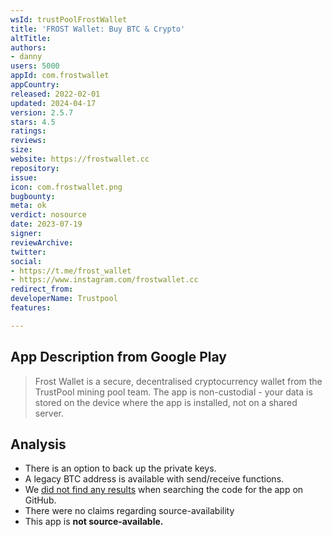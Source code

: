 ```yaml
---
wsId: trustPoolFrostWallet
title: 'FROST Wallet: Buy BTC & Crypto'
altTitle: 
authors:
- danny
users: 5000
appId: com.frostwallet
appCountry: 
released: 2022-02-01
updated: 2024-04-17
version: 2.5.7
stars: 4.5
ratings: 
reviews: 
size: 
website: https://frostwallet.cc
repository: 
issue: 
icon: com.frostwallet.png
bugbounty: 
meta: ok
verdict: nosource
date: 2023-07-19
signer: 
reviewArchive: 
twitter: 
social:
- https://t.me/frost_wallet
- https://www.instagram.com/frostwallet.cc
redirect_from: 
developerName: Trustpool
features: 

---
```


## App Description from Google Play

> Frost Wallet is a secure, decentralised cryptocurrency wallet from the TrustPool mining pool team. The app is non-custodial - your data is stored on the device where the app is installed, not on a shared server.

## Analysis 

- There is an option to back up the private keys.
- A legacy BTC address is available with send/receive functions.
- We [did not find any results](https://github.com/search?q=com.frostwallet&type=code) when searching the code for the app on GitHub.
- There were no claims regarding source-availability
- This app is **not source-available.**